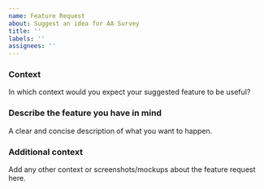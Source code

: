 ```yaml
---
name: Feature Request
about: Suggest an idea for AA Survey
title: ''
labels: ''
assignees: ''
---
```


### Context

In which context would you expect your suggested feature to be useful?


### Describe the feature you have in mind

A clear and concise description of what you want to happen.


### Additional context

Add any other context or screenshots/mockups about the feature request here.
